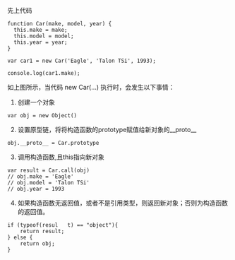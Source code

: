 先上代码
```
function Car(make, model, year) {
  this.make = make;
  this.model = model;
  this.year = year;
}

var car1 = new Car('Eagle', 'Talon TSi', 1993);

console.log(car1.make);
```
如上图所示，当代码 new Car(...) 执行时，会发生以下事情：
1. 创建一个对象
```
var obj = new Object()
```
2. 设置原型链，将将构造函数的prototype赋值给新对象的__proto__
```
obj.__proto__ = Car.prototype
```
3. 调用构造函数,且this指向新对象
```
var result = Car.call(obj)
// obj.make = 'Eagle'
// obj.model = 'Talon TSi'
// obj.year = 1993
```
4. 如果构造函数无返回值，或者不是引用类型，则返回新对象；否则为构造函数的返回值。
```
if (typeof(resul   t) == "object"){  
    return result;  
} else {  
    return obj;
}  
```